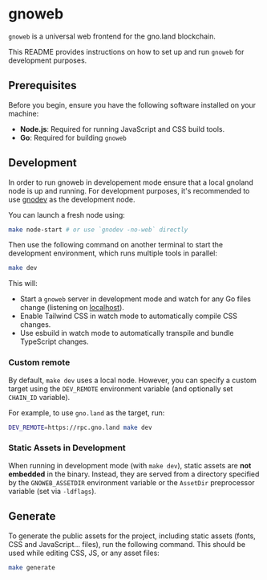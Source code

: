 # gnoweb

`gnoweb` is a universal web frontend for the gno.land blockchain.

This README provides instructions on how to set up and run `gnoweb` for development purposes.

## Prerequisites

Before you begin, ensure you have the following software installed on your machine:

- **Node.js**: Required for running JavaScript and CSS build tools.
- **Go**: Required for building `gnoweb`

## Development

In order to run gnoweb in developement mode ensure that a local gnoland node is up and running.
For development purposes, it's recommended to use [gnodev](../../../contribs/gnodev) as the development node.

You can launch a fresh node using:
```sh
make node-start # or use `gnodev -no-web` directly
```

Then use the following command on another terminal to start the development environment, which runs multiple tools in parallel:

```sh
make dev
```

This will:

- Start a `gnoweb` server in development mode and watch for any Go files change (listening on [localhost](http://localhost:8888)).
- Enable Tailwind CSS in watch mode to automatically compile CSS changes.
- Use esbuild in watch mode to automatically transpile and bundle TypeScript changes.

### Custom remote
By default, `make dev` uses a local node. However, you can specify a custom target using the `DEV_REMOTE` environment variable (and optionally set `CHAIN_ID` variable).

For example, to use `gno.land` as the target, run:
```sh
DEV_REMOTE=https://rpc.gno.land make dev
```

### Static Assets in Development

When running in development mode (with `make dev`), static assets are **not embedded** in the binary. Instead,
they are served from a directory specified by the `GNOWEB_ASSETDIR` environment variable or the `AssetDir`
preprocessor variable (set via `-ldflags`).


## Generate

To generate the public assets for the project, including static assets (fonts, CSS and JavaScript... files),
run the following command. This should be used while editing CSS, JS, or any asset files:

```sh
make generate
```
